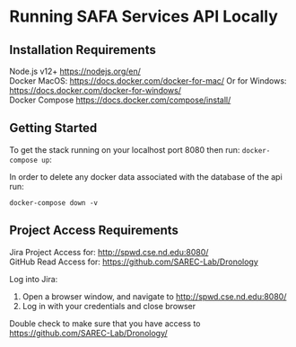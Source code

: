 # Running SAFA Services API Locally

## Installation Requirements

Node.js v12+ https://nodejs.org/en/ \
Docker MacOS: https://docs.docker.com/docker-for-mac/ Or for Windows: https://docs.docker.com/docker-for-windows/ \
Docker Compose https://docs.docker.com/compose/install/

## Getting Started

To get the stack running on your localhost port 8080 then run:
`docker-compose up`:

In order to delete any docker data associated with the database of the api run:

`docker-compose down -v`

## Project Access Requirements

Jira Project Access for: http://spwd.cse.nd.edu:8080/ \
GitHub Read Access for: https://github.com/SAREC-Lab/Dronology

Log into Jira:

1. Open a browser window, and navigate to http://spwd.cse.nd.edu:8080/
1. Log in with your credentials and close browser

Double check to make sure that you have access to https://github.com/SAREC-Lab/Dronology/

